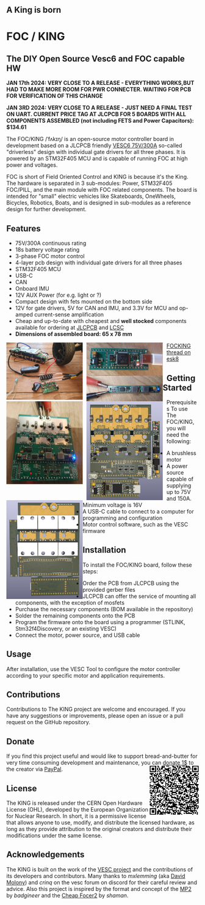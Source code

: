 ## A King is born
# FOC / KING

## The DIY Open Source Vesc6 and FOC capable HW

**JAN 17th 2024: VERY CLOSE TO A RELEASE - EVERYTHING WORKS,BUT HAD TO MAKE MORE ROOM FOR PWR CONNECTER. WAITING FOR PCB FOR VERIFICATION OF THIS CHANGE**

**JAN 3RD 2024: VERY CLOSE TO A RELEASE - JUST NEED A FINAL TEST ON UART.
CURRENT PRICE TAG AT JLCPCB FOR 5 BOARDS WITH ALL COMPONENTS ASSEMBLED (not including FETS and Power Capacitors):
  $134.61**

The FOC/KING /ˈfʌkɪŋ/ is an open-source motor controller board in development based on a JLCPCB friendly [VESC6 75V/300A](https://vesc-project.com/sites/default/files/Benjamin%20Posts/vesc_75_300.pdf) so-called "driverless" design with individual gate drivers for all three phases. It is powered by an STM32F405 MCU and is capable of running FOC at high power and voltages.

FOC is short of Field Oriented Control and KING is because it's the King. The hardware is separated in 3 sub-modules: Power, STM32F405 FOC/PILL, and the main module with FOC related components. The board is intended for "small" electric vehicles like Skateboards, OneWheels, Bicycles, Robotics, Boats, and is designed in sub-modules as a reference design for further development.

## Features
* 75V/300A continuous rating
* 18s battery voltage rating
* 3-phase FOC motor control
* 4-layer pcb design with individual gate drivers for all three phases
* STM32F405 MCU
* USB-C
* CAN
* Onboard IMU
* 12V AUX Power (for e.g. light or ?)
* Compact design with fets mounted on the bottom side
* 12V for gate drivers, 5V for CAN and IMU, and 3.3V for MCU and op-amped current-sense amplification
* Cheap and up-to-date with cheapest and **well stocked** components available for ordering at [JLCPCB](https://jlcpcb.com/) and [LCSC](https://www.lcsc.com)
* **Dimensions of assembled board: 65 x 78 mm**

<div>
<img src="/images/foc_setup.jpg"  width="200" style="float:left; margin-right:10px;">
<img src="/images/focpill.jpg"  width="200" style="float:left; margin-right:10px;">
<img src="/images/power.jpg"  width="200" style="float:left;">
</div>

<div>
<img src="/images/foc_assembly.jpg"  width="200" style="float:left; margin-right:10px;">
<img src="/images/f.png"  width="200" style="float:left; margin-right:10px;">
<img src="/images/b.png"  width="200" style="float:left;">
</div>

[FOCKING thread on esk8](https://forum.esk8.news/t/f-of-c-open-source-free-of-charge-vesc6-board-in-development-schematics-available/74888/277)

## Getting Started
Prerequisites
To use The FOC/KING, you will need the following:
* A brushless motor
* A power source capable of supplying up to 75V and 150A. Minimum voltage is 16V
* A USB-C cable to connect to a computer for programming and configuration
* Motor control software, such as the VESC firmware

## Installation
To install the FOC/KING board, follow these steps:

* Order the PCB from JLCPCB using the provided gerber files
* JLCPCB can offer the service of mounting all components, with the exception of mosfets
* Purchase the necessary components (BOM available in the repository)
* Solder the remaining components onto the PCB
* Program the firmware onto the board using a programmer (STLINK, Stm32f4Discovery, or an existing VESC)
* Connect the motor, power source, and USB cable

## Usage
After installation, use the VESC Tool to configure the motor controller according to your specific motor and application requirements.

## Contributions
Contributions to The KING project are welcome and encouraged. If you have any suggestions or improvements, please open an issue or a pull request on the GitHub repository.

## Donate
If you find this project useful and would like to support bread-and-butter for very time consuming development and maintenance, you can [donate 1$](https://www.paypal.com/donate/?business=R5QUC7RNEPKDC&no_recurring=0&item_name=A+small+but+important+contribution+for+Development+and+Maintenance.+Thank+You+very+much.&currency_code=USD) to the creator via [PayPal](https://www.paypal.com/donate/?business=R5QUC7RNEPKDC&no_recurring=0&item_name=A+small+but+important+contribution+for+Development+and+Maintenance.+Thank+You+very+much.&currency_code=USD).
<img align="right" src="/images/QR-kode.png">


## License
The KING is released under the CERN Open Hardware License (OHL), developed by the European Organization for Nuclear Research. In short, it is a permissive license that allows anyone to use, modify, and distribute the licensed hardware, as long as they provide attribution to the original creators and distribute their modifications under the same license.

## Acknowledgements
The KING is built on the work of the [VESC project](https://github.com/vedderb/bldc) and the contributions of its developers and contributors. Many thanks to *mxlemming* (aka [David Molony](https://github.com/davidmolony/MESC_FOC_ESC)) and *crinq* on the vesc forum on discord for their careful review and advice. Also this project is inspired by the format and concept of the [MP2](https://github.com/badgineer/MP2-ESC) by *badgineer* and the [Cheap Focer2](https://github.com/shamansystems/Cheap-FOCer-2/blob/Developer-Branch/README.md) by *shaman*.
